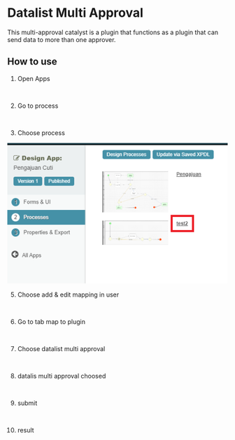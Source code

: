 # Datalist Multi Approval

This multi-approval catalyst is a plugin that functions as a plugin that can send data to more than one approver.


## How to use

1. Open Apps

<img src="https://raw.githubusercontent.com/kinnara-digital-studio/kecak-workflow/master/docs/assets/.png" alt="" />


2. Go to process

<img src="https://raw.githubusercontent.com/kinnara-digital-studio/kecak-workflow/master/docs/assets/.datalistMultiApproval_processpng" alt="" />


3. Choose process

<img src="https://raw.githubusercontent.com/kinnara-digital-studio/kecak-workflow/master/docs/assets/datalistMultiApproval_chooseProcess.png" alt="" />


5. Choose add & edit mapping in user

<img src="https://raw.githubusercontent.com/kinnara-digital-studio/kecak-workflow/master/docs/assets/.png" alt="" />


6. Go to tab map to plugin

<img src="https://raw.githubusercontent.com/kinnara-digital-studio/kecak-workflow/master/docs/assets/.png" alt="" />


7. Choose datalist multi approval

<img src="https://raw.githubusercontent.com/kinnara-digital-studio/kecak-workflow/master/docs/assets/.png" alt="" />


8. datalis multi approval choosed

<img src="https://raw.githubusercontent.com/kinnara-digital-studio/kecak-workflow/master/docs/assets/.png" alt="" />


9. submit

<img src="https://raw.githubusercontent.com/kinnara-digital-studio/kecak-workflow/master/docs/assets/.png" alt="" />


10. result

<img src="https://raw.githubusercontent.com/kinnara-digital-studio/kecak-workflow/master/docs/assets/.png" alt="" />
